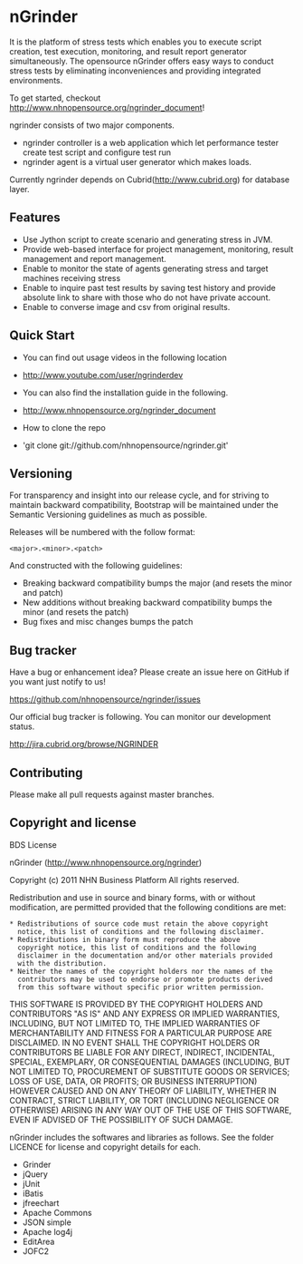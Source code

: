 nGrinder 
========

It is the platform of stress tests which enables you to execute script creation, test execution, monitoring, and result report generator simultaneously. The opensource nGrinder offers easy ways to conduct stress tests by eliminating inconveniences and providing integrated environments.

To get started, checkout http://www.nhnopensource.org/ngrinder_document!

ngrinder consists of two major components. 

* ngrinder controller is a web application which let performance tester create test script and configure test run
* ngrinder agent is a virtual user generator which makes loads. 

Currently ngrinder depends on Cubrid(http://www.cubrid.org) for database layer. 

Features
--------

* Use Jython script to create scenario and generating stress in JVM. 
* Provide web-based interface for project management, monitoring, result management and report management. 
* Enable to monitor the state of agents generating stress and target machines receiving stress
* Enable to inquire past test results by saving test history and provide absolute link to share with those who do not have private account. 
* Enable to converse image and csv from original results. 

Quick Start
-----------
* You can find out usage videos in the following location
 * http://www.youtube.com/user/ngrinderdev

* You can also find the installation guide in the following.
 * http://www.nhnopensource.org/ngrinder_document

* How to clone the repo 
 * 'git clone git://github.com/nhnopensource/ngrinder.git'
 
Versioning
----------

For transparency and insight into our release cycle, and for striving to maintain backward compatibility, Bootstrap will be maintained under the Semantic Versioning guidelines as much as possible.

Releases will be numbered with the follow format:

`<major>.<minor>.<patch>`

And constructed with the following guidelines:

* Breaking backward compatibility bumps the major (and resets the minor and patch)
* New additions without breaking backward compatibility bumps the minor (and resets the patch)
* Bug fixes and misc changes bumps the patch


Bug tracker
-----------

Have a bug or enhancement idea? Please create an issue here on GitHub if you want just notify to us! 

https://github.com/nhnopensource/ngrinder/issues

Our official bug tracker is following. You can monitor our development status.

http://jira.cubrid.org/browse/NGRINDER


Contributing
------------

Please make all pull requests against master branches.


Copyright and license
---------------------

BDS License 

nGrinder (http://www.nhnopensource.org/ngrinder)

Copyright (c) 2011 NHN Business Platform
All rights reserved.

Redistribution and use in source and binary forms, with or without
modification, are permitted provided that the following conditions are
met:

    * Redistributions of source code must retain the above copyright
      notice, this list of conditions and the following disclaimer.
    * Redistributions in binary form must reproduce the above
      copyright notice, this list of conditions and the following
      disclaimer in the documentation and/or other materials provided
      with the distribution.
    * Neither the names of the copyright holders nor the names of the
      contributors may be used to endorse or promote products derived
      from this software without specific prior written permission.

THIS SOFTWARE IS PROVIDED BY THE COPYRIGHT HOLDERS AND CONTRIBUTORS
"AS IS" AND ANY EXPRESS OR IMPLIED WARRANTIES, INCLUDING, BUT NOT
LIMITED TO, THE IMPLIED WARRANTIES OF MERCHANTABILITY AND FITNESS FOR
A PARTICULAR PURPOSE ARE DISCLAIMED. IN NO EVENT SHALL THE COPYRIGHT
HOLDERS OR CONTRIBUTORS BE LIABLE FOR ANY DIRECT, INDIRECT,
INCIDENTAL, SPECIAL, EXEMPLARY, OR CONSEQUENTIAL DAMAGES (INCLUDING,
BUT NOT LIMITED TO, PROCUREMENT OF SUBSTITUTE GOODS OR SERVICES; LOSS
OF USE, DATA, OR PROFITS; OR BUSINESS INTERRUPTION) HOWEVER CAUSED AND
ON ANY THEORY OF LIABILITY, WHETHER IN CONTRACT, STRICT LIABILITY, OR
TORT (INCLUDING NEGLIGENCE OR OTHERWISE) ARISING IN ANY WAY OUT OF THE
USE OF THIS SOFTWARE, EVEN IF ADVISED OF THE POSSIBILITY OF SUCH
DAMAGE.


nGrinder includes the softwares and libraries as follows. 
See the folder LICENCE for license and copyright details for each.

- Grinder
- jQuery
- jUnit
- iBatis
- jfreechart
- Apache Commons
- JSON simple
- Apache log4j
- EditArea
- JOFC2
